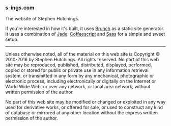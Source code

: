 ### [s-ings.com](http://s-ings.com)

The website of Stephen Hutchings.

If you're interested in how it's built, it uses [Brunch][1] as a static site generator. It uses a combination of [Jade][2], [Coffeescript][3] and [Sass][4] for a simple and sweet setup.

[1]: http://brunch.io/
[2]: http://jade-lang.com
[3]: http://coffeescript.org/
[4]: http://sass-lang.com

-----

Unless otherwise noted, all of the material on this web site is Copyright © 2010-2016 by Stephen Hutchings. All rights reserved. No part of this web site may be reproduced, published, distributed, displayed, performed, copied or stored for public or private use in any information retrieval system, or transmitted in any form by any mechanical, photographic or electronic process, including electronically or digitally on the Internet or World Wide Web, or over any network, or local area network, without written permission of the author.

No part of this web site may be modified or changed or exploited in any way used for derivative works, or offered for sale, or used to construct any kind of database or mirrored at any other location without the express written permission of the author.

